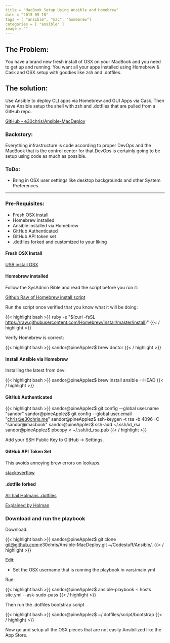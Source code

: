 ```yaml
---
title = "MacBook Setup Using Ansible and Homebrew"
date = "2015-05-18"
tags = [ "ansible", "mac", "homebrew"]
categories = [ "ansible" ]
image = ""
---
```


## The Problem:
You have a brand new fresh install of OSX on your MacBook and you need to get up and running.  You want all your apps installed using Homebrew & Cask and OSX setup with goodies like zsh and .dotfiles.

## The solution:
Use Ansible to deploy CLI apps via Homebrew and GUI Apps via Cask.  Then have Ansible setup the shell with zsh and .dotfiles that are pulled from a GitHub repo.


[GitHub - e30chris/Ansible-MacDeploy](https://github.com/e30chris/Ansible-MacDeploy)


### Backstory:
Everything infrastructure is code according to proper DevOps and the MacBook that is the control center for that DevOps is certainly going to be setup using code as much as possible.

### ToDo:
  - Bring in OSX user settings like desktop backgrounds and other System Preferences.

---

### Pre-Requisites:
  - Fresh OSX install
  - Homebrew installed
  - Ansible installed via Homebrew
  - GitHub Authenticated
  - GitHub API token set
  - .dotfiles forked and customized to your liking


#### Fresh OSX Install

[USB install OSX](http://osxdaily.com/2014/10/16/make-os-x-yosemite-boot-install-drive/)

#### Homebrew installed

Follow the SysAdmin Bible and read the script before you run it:

[Github Raw of Homebrew install script](https://raw.githubusercontent.com/Homebrew/install/master/install)


Run the script once verified that you know what it will be doing:

{{< highlight bash >}}
ruby -e "$(curl -fsSL https://raw.githubusercontent.com/Homebrew/install/master/install)"
{{< / highlight >}}

Verify Homebrew is correct:

{{< highlight bash >}}
sandor@pineApplez$ brew doctor
{{< / highlight >}}

#### Install Ansible via Homebrew

Installing the latest from dev:

{{< highlight bash >}}
sandor@pineApplez$ brew install ansible --HEAD
{{< / highlight >}}

#### GitHub Authenticated

{{< highlight bash >}}
sandor@pineApplez$ git config --global user.name "sandor"
sandor@pineApplez$ git config --global user.email "chris@e30chris.me"
sandor@pineApplez$ ssh-keygen -t rsa -b 4096 -C "sandor@macbook"
sandor@pineApplez$ ssh-add ~/.ssh/id_rsa
sandor@pineApplez$ pbcopy < ~/.ssh/id_rsa.pub
{{< / highlight >}}

Add your SSH Public Key to GitHub -> Settings.


#### GitHub API Token Set

This avoids annoying brew errors on lookups.

[stackoverflow](http://stackoverflow.com/questions/20130681/setting-github-api-token-for-homebrew#20130816)

#### .dotfile forked

[All hail Holmans .dotfiles](https://github.com/holman/dotfiles)

[Explained by Holman](http://zachholman.com/2010/08/dotfiles-are-meant-to-be-forked/)


### Download and run the playbook

Download:

{{< highlight bash >}}
sandor@pineApplez$ git clone git@github.com:e30chris/Ansible-MacDeploy.git ~/Codestuff/Ansible/.
{{< / highlight >}}

Edit:

  - Set the OSX username that is running the playbook in vars/main.yml

Run:

{{< highlight bash >}}
sandor@pineApplez$ ansible-playbook -i hosts site.yml --ask-sudo-pass
{{< / highlight >}}

Then run the .dotfiles bootstrap script

{{< highlight bash >}}
sandor@pineApplez$ ~/.dotfiles/script/bootstrap
{{< / highlight >}}

Now go and setup all the OSX pieces that are not easily Ansibilized like the App Store.
